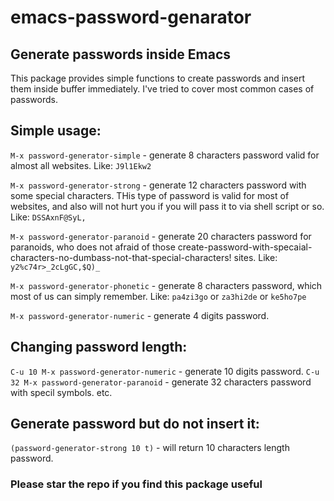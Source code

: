 # emacs-password-genarator

## Generate passwords inside Emacs

This package provides simple functions to create passwords and insert them inside buffer immediately. I've tried to cover most common cases of passwords.

## Simple usage:

`M-x password-generator-simple` - generate 8 characters password valid for almost all websites. Like: `J9l1Ekw2`

`M-x password-generator-strong` - generate 12 characters password with some special characters. THis type of password is valid for most of websites, and also will not hurt you if you will pass it to via shell script or so. Like: `DSSAxnF@SyL,`

`M-x password-generator-paranoid` - generate 20 characters password for paranoids, who does not afraid of those create-password-with-specaial-characters-no-dumbass-not-that-special-characters! sites. Like: `y2%c74r>_2cLgGC,$Q)_`

`M-x password-generator-phonetic` - generate 8 characters password, which most of us can simply remember. Like: `pa4zi3go` or `za3hi2de` or `ke5ho7pe`

`M-x password-generator-numeric` - generate 4 digits password.


## Changing password length:

`C-u 10 M-x password-generator-numeric` - generate 10 digits password.
`C-u 32 M-x password-generator-paranoid` - generate 32 characters password with specil symbols.
etc.


## Generate password but do not insert it:

`(password-generator-strong 10 t)` - will return 10 characters length password.


### Please star the repo if you find this package useful

